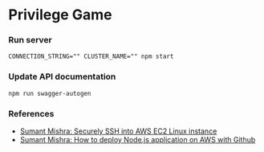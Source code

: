 # Privilege Game

### Run server
```
CONNECTION_STRING="" CLUSTER_NAME="" npm start
```

### Update API documentation
```
npm run swagger-autogen
```

### References
- [Sumant Mishra: Securely  SSH into AWS EC2 Linux instance](https://sumantmishra.medium.com/securely-ssh-into-aws-ec2-linux-instance-42ad8a322ac5)
- [Sumant Mishra: How to deploy Node.js application on AWS with Github](https://sumantmishra.medium.com/how-to-deploy-node-js-app-on-aws-with-github-db99758294f1)
